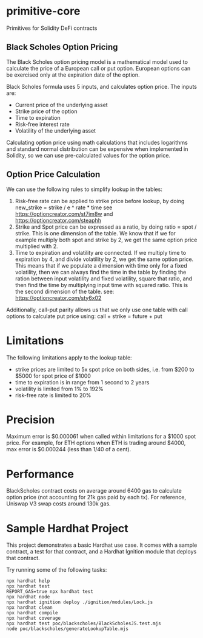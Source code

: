 # primitive-core
Primitives for Solidity DeFi contracts

## Black Scholes Option Pricing

The Black Scholes option pricing model is a mathematical model used to calculate the price of a European call or put option. European options can be exercised only at the expiration date of the option. 

Black Scholes formula uses 5 inputs, and calculates option price. The inputs are:
- Current price of the underlying asset
- Strike price of the option
- Time to expiration
- Risk-free interest rate
- Volatility of the underlying asset

Calculating option price using math calculations that includes logarithms and standard normal distribution can be expensive when implemented in Solidity, so we can use pre-calculated values for the option price.

## Option Price Calculation

We can use the following rules to simplify lookup in the tables:

1. Risk-free rate can be applied to strike price before lookup, by doing new_strike = strike / e ^ rate * time
see https://optioncreator.com/st7im8w and https://optioncreator.com/steaphh
2. Strike and Spot price can be expressed as a ratio, by doing ratio = spot / strike. This is one dimension of the table. We know that if we for example multiply both spot and strike by 2, we get the same option price multiplied with 2. 
3. Time to expiration and volatility are connected. If we multiply time to expiration by 4, and divide volatility by 2, we get the same option price. This means that if we populate a dimension with time only for a fixed volatility, then we can always find the time in the table by finding the ration between input volatility and fixed volatility, square that ratio, and then find the time by multiplying input time with squared ratio. This is the second dimension of the table.
see: https://optioncreator.com/sty6x02

Additionally, call-put parity allows us that we only use one table with call options to calculate put price using: call + strike = future + put

# Limitations

The following limitations apply to the lookup table:

 - strike prices are limited to 5x spot price on both sides, i.e. from $200 to $5000 for spot price of $1000
 - time to expiration is in range from 1 second to 2 years
 - volatility is limited from 1% to 192%
 - risk-free rate is limited to 20%

# Precision

Maximum error is $0.000061 when called within limitations for a $1000 spot price. For example, for ETH options when ETH is trading around $4000, max error is $0.000244 (less than 1/40 of a cent).

# Performance

BlackScholes contract costs on average around 6400 gas to calculate option price (not accounting for 21k gas paid by each tx). For reference, Uniswap V3 swap costs around 130k gas.

# Sample Hardhat Project

This project demonstrates a basic Hardhat use case. It comes with a sample contract, a test for that contract, and a Hardhat Ignition module that deploys that contract.

Try running some of the following tasks:

```shell
npx hardhat help
npx hardhat test
REPORT_GAS=true npx hardhat test
npx hardhat node
npx hardhat ignition deploy ./ignition/modules/Lock.js
npx hardhat clean
npx hardhat compile
npx hardhat coverage
npx hardhat test poc/blackscholes/BlackScholesJS.test.mjs 
node poc/blackscholes/generateLookupTable.mjs
```
